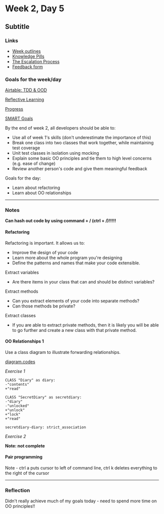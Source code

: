 # Week 2, Day 5
## Subtitle

### Links

* [Week outlines](https://github.com/makersacademy/course/blob/master/week_outlines.md)
* [Knowledge Pills](https://github.com/makersacademy/course/blob/master/pills.md)
* [The Escalation Process](https://github.com/makersacademy/course/blob/29a5e4a3c1776d32eda8f3ee55edc1dd124b05ba/pills/escalation_process.md)
* [Feedback form](https://docs.google.com/forms/d/1dr6yUt7M2HJyDEnMoqjuNpew3mUgFQUp79WQbT7wv68/edit)

### Goals for the week/day

[Airtable: TDD & OOD](https://airtable.com/shrr9VqhGBzPyfa7E/tblokmw6yNUO75ge6)

[Reflective Learning](https://github.com/makersacademy/course/blob/master/goals/reflective_learning.md)

[Progress](https://github.com/makersacademy/course/blob/master/goals/progress_insight.md)

[SMART Goals](https://docs.google.com/document/d/1Tcw_8OuOSXArP8Wr7X1jywWDV8NW_LzYmFawUCBYIZ8/edit)

By the end of week 2, all developers should be able to:

* Use all of week 1's skills (don't underestimate the importance of this)
* Break one class into two classes that work together, while maintaining test coverage
* Unit test classes in isolation using mocking
* Explain some basic OO principles and tie them to high level concerns (e.g. ease of change)
* Review another person's code and give them meaningful feedback

Goals for the day:

* Learn about refactoring
* Learn about OO relationships

---

### Notes

__Can hash out code by using command + / (ctrl + /)!!!!!__

#### Refactoring

Refactoring is important. It allows us to:

* Improve the design of your code
* Learn more about the whole program you're designing
* Define the patterns and names that make your code extensible.

Extract variables

* Are there items in your class that can and should be distinct variables?

Extract methods

* Can you extract elements of your code into separate methods?
* Can those methods be private?

Extract classes

* If you are able to extract private methods, then it is likely you will be able to go further and create a new class with that private method.

#### OO Relationships 1

Use a class diagram to illustrate forwarding relationships.

[diagram.codes](https://playground.diagram.codes/d/class_diag)

_Exercise 1_

```class_diag
CLASS "Diary" as diary:
-"contents"
+"read"

CLASS "SecretDiary" as secretdiary:
-"diary"
-"unlocked"
+"unlock"
+"lock"
+"read"

secretdiary-diary: strict_association
```

_Exercise 2_

__Note: not complete__

#### Pair programming

Note - ctrl a puts cursor to left of command line, ctrl k deletes everything to the right of the cursor

---

### Reflection

Didn't really achieve much of my goals today - need to spend more time on OO principles!!
